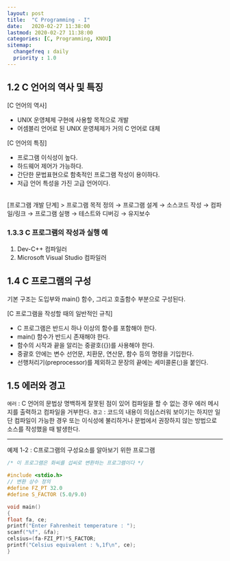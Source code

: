 ```yaml
---
layout: post
title:  "C Programming - I"
date:   2020-02-27 11:38:00 
lastmod: 2020-02-27 11:38:00
categories: [C, Programming, KNOU]
sitemap:
  changefreq : daily
  priority : 1.0
---
```


## 1.2 C 언어의 역사 및 특징
[C 언어의 역사]
* UNIX 운영체제 구현에 사용할 목적으로 개발
* 어셈블리 언어로 된 UNIX 운영체제가 거의 C 언어로 대체

[C 언어의 특징]
* 프로그램 이식성이 높다.
* 하드웨어 제어가 가능하다.
* 간단한 문법표현으로 함축적인 프로그램 작성이 용이하다.
* 저급 언어 특성을 가진 고급 언어이다.

<br>
[프로그램 개발 단계]
> 프로그램 목적 정의 → 프로그램 설계 → 소스코드 작성 → 컴파일/링크 → 프로그램 실행 → 테스트와 디버깅 → 유지보수

### 1.3.3 C 프로그램의 작성과 실행 예
1. Dev-C++ 컴파일러
2. Microsoft Visual Studio 컴파일러

## 1.4 C 프로그램의 구성

기본 구조는 도입부와 main() 함수, 그리고 호출함수 부분으로 구성된다.

[C 프로그램을 작성할 때의 일반적인 규칙]
+ C 프로그램은 반드시 하나 이상의 함수를 포함해야 한다.
+ main() 함수가 반드시 존재해야 한다.
+ 함수의 시작과 끝을 알리는 중괄호({})를 사용해야 한다.
+ 중괄호 안에는 변수 선언문, 치환문, 연산문, 함수 등의 명령을 기입한다.
+ 선행처리기(preprocessor)를 제외하고 문장의 끝에는 세미콜론(;)을 붙인다.

## 1.5 에러와 경고
`에러` : C 언어의 문법상 명백하게 잘못된 점이 있어 컴파일을 할 수 없는 경우 에러 메시지를 출력하고 컴파일을 거부한다.
`경고` : 코드의 내용이 의심스러워 보이기는 하지만 일단 컴파일이 가능한 경우 또는 이식성에 불리하거나 문법에서 권장하지 않는 방법으로 소스를 작성했을 때 발생한다.

<hr>


예제 1-2 : C프로그램의 구성요소를 알아보기 위한 프로그램
```c
/* 이 프로그램은 화씨를 섭씨로 변환하는 프로그램이다 */

#include <stdio.h>
// 변환 상수 정의
#define FZ_PT 32.0
#define S_FACTOR (5.0/9.0)

void main()
{
float fa, ce;
printf("Enter Fahrenheit temperature : ");
scanf("%f", &fa);
celsius=(fa-FZI_PT)*S_FACTOR;
printf("Celsius equivalent : %,1f\n", ce);
}
```




<div class="divider"></div>
